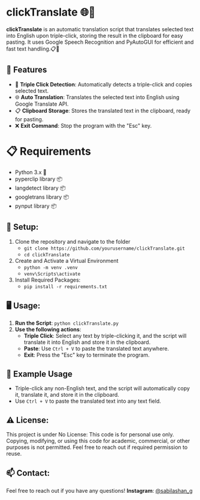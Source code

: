 # clickTranslate 🌐🔄

**clickTranslate** is an automatic translation script that translates selected text into English upon triple-click, storing the result in the clipboard for easy pasting. It uses Google Speech Recognition and PyAutoGUI for efficient and fast text handling.📋🔀

## 🚀 Features
- 🔎 **Triple Click Detection**: Automatically detects a triple-click and copies selected text.
- 🌐 **Auto Translation**: Translates the selected text into English using Google Translate API.
- 📋 **Clipboard Storage**: Stores the translated text in the clipboard, ready for pasting.
- ❌ **Exit Command**: Stop the program with the "Esc" key.

# 📋 Requirements
- Python 3.x 🐍
- pyperclip library 📦
- langdetect library 📦
- googletrans library 📦
- pynput library 📦

## 🔧 Setup:
1. Clone the repository and navigate to the folder
   - ```git clone https://github.com/yourusername/clickTranslate.git```
   - ```cd clickTranslate```
2. Create and Activate a Virtual Environment
   - ```python -m venv .venv```
   - ```venv\Scripts\activate```
3. Install Required Packages:
   - ```pip install -r requirements.txt```

## 🖥️ Usage:
1. **Run the Script**: ```python clickTranslate.py```
2. **Use the following actions**:
   - **Triple Click**: Select any text by triple-clicking it, and the script will translate it into English and store it in the clipboard.
   - **Paste**: Use `Ctrl + V` to paste the translated text anywhere.
   - **Exit**: Press the "Esc" key to terminate the program.

## 📝 Example Usage
  - Triple-click any non-English text, and the script will automatically copy it, translate it, and store it in the clipboard.
  - Use `Ctrl + V` to paste the translated text into any text field.

## ⚠️ License:
This project is under No License: This code is for personal use only. Copying, modifying, or using this code for academic, commercial, or other purposes is not permitted. Feel free to reach out if required permission to reuse.

## 📫 Contact:
Feel free to reach out if you have any questions!
**Instagram**: [@sabilashan_g](https://www.instagram.com/sabilashan_g/)
